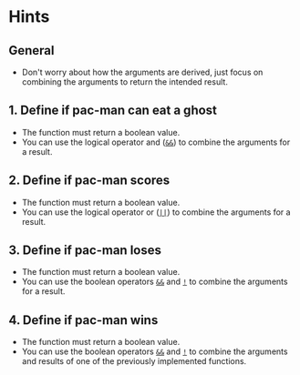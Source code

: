 # Hints

## General

- Don't worry about how the arguments are derived, just focus on combining the arguments to return the intended result.

## 1. Define if pac-man can eat a ghost

- The function must return a boolean value.
- You can use the logical operator and ([`&&`][logical operators]) to combine the arguments for a result.

## 2. Define if pac-man scores

- The function must return a boolean value.
- You can use the logical operator or ([`||`][logical operators]) to combine the arguments for a result.

## 3. Define if pac-man loses

- The function must return a boolean value.
- You can use the boolean operators [`&&`][logical operators] and [`!`][logical operators] to combine the arguments for a result.

## 4. Define if pac-man wins

- The function must return a boolean value.
- You can use the boolean operators [`&&`][logical operators] and [`!`][logical operators] to combine the arguments and results of one of the previously implemented functions.

[logical operators]: https://en.cppreference.com/w/cpp/language/operator_logical
